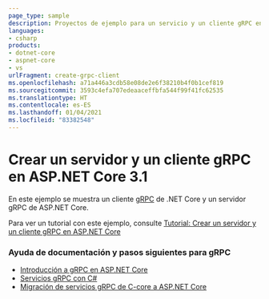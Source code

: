 ```yaml
---
page_type: sample
description: Proyectos de ejemplo para un servicio y un cliente gRPC en ASP.NET Core.
languages:
- csharp
products:
- dotnet-core
- aspnet-core
- vs
urlFragment: create-grpc-client
ms.openlocfilehash: a71a446a3cdb58e08de2e6f38210b4f0b1cef819
ms.sourcegitcommit: 3593c4efa707edeaaceffbfa544f99f41fc62535
ms.translationtype: HT
ms.contentlocale: es-ES
ms.lasthandoff: 01/04/2021
ms.locfileid: "83382548"
---
```

# <a name="create-a-grpc-client-and-server-in-aspnet-core-31"></a>Crear un servidor y un cliente gRPC en ASP.NET Core 3.1

En este ejemplo se muestra un cliente [gRPC](https://grpc.io/docs/guides/) de .NET Core y un servidor gRPC de ASP.NET Core.

Para ver un tutorial con este ejemplo, consulte [Tutorial: Crear un servidor y un cliente gRPC en ASP.NET Core](https://docs.microsoft.com/aspnet/core/tutorials/grpc/grpc-start?view=aspnetcore-3.1&tabs=visual-studio)

### <a name="docs-help--next-steps-for-grpc"></a>Ayuda de documentación y pasos siguientes para gRPC

* [Introducción a gRPC en ASP.NET Core](https://docs.microsoft.com/aspnet/core/grpc/)
* [Servicios gRPC con C#](https://docs.microsoft.com/aspnet/core/grpc/basics/)
* [Migración de servicios gRPC de C-core a ASP.NET Core](https://docs.microsoft.com/aspnet/core/grpc/migration/)